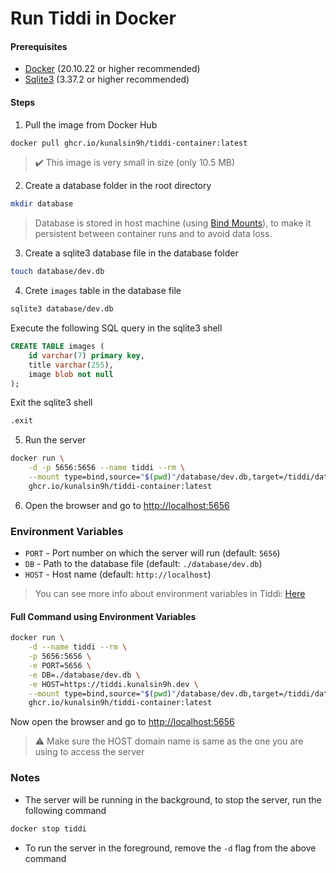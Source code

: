 # Run Tiddi in Docker

#### Prerequisites

- [Docker](https://docs.docker.com/get-docker/) (20.10.22 or higher recommended)
- [Sqlite3](https://www.sqlite.org/download.html) (3.37.2 or higher recommended)

#### Steps

1. Pull the image from Docker Hub

```bash
docker pull ghcr.io/kunalsin9h/tiddi-container:latest
```

> :heavy_check_mark: This image is very small in size (only 10.5 MB)

2. Create a database folder in the root directory

```bash
mkdir database
```

> Database is stored in host machine (using [Bind Mounts](https://docs.docker.com/storage/bind-mounts/)), to make it persistent between container runs and to avoid data loss.

3. Create a sqlite3 database file in the database folder

```bash
touch database/dev.db
```

4. Crete `images` table in the database file

```bash
sqlite3 database/dev.db
```

Execute the following SQL query in the sqlite3 shell

```sql
CREATE TABLE images (
    id varchar(7) primary key,
    title varchar(255),
    image blob not null
);
```

Exit the sqlite3 shell

```bash
.exit
```

5. Run the server

```bash
docker run \
    -d -p 5656:5656 --name tiddi --rm \
    --mount type=bind,source="$(pwd)"/database/dev.db,target=/tiddi/database/dev.db \
    ghcr.io/kunalsin9h/tiddi-container:latest
```

6. Open the browser and go to [http://localhost:5656](http://localhost:5656)

### Environment Variables

- `PORT` - Port number on which the server will run (default: `5656`)
- `DB` - Path to the database file (default: `./database/dev.db`)
- `HOST` - Host name (default: `http://localhost`)

> You can see more info about environment variables in Tiddi: [Here](https://github.com/KunalSin9h/tiddi#environment-variables)

#### Full Command using Environment Variables

```bash
docker run \
    -d --name tiddi --rm \
    -p 5656:5656 \
    -e PORT=5656 \
    -e DB=./database/dev.db \
    -e HOST=https://tiddi.kunalsin9h.dev \
    --mount type=bind,source="$(pwd)"/database/dev.db,target=/tiddi/database/dev.db \
    ghcr.io/kunalsin9h/tiddi-container:latest
```

Now open the browser and go to [http://localhost:5656](http://localhost:5000)

> :warning: Make sure the HOST domain name is same as the one you are using to access the server

### Notes

- The server will be running in the background, to stop the server, run the following command

```bash
docker stop tiddi
```

- To run the server in the foreground, remove the `-d` flag from the above command

